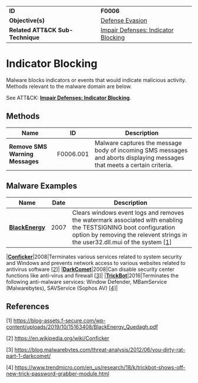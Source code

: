 |||
|---|---|
|**ID**|**F0006**|
|**Objective(s)**|[Defense Evasion](../defense-evasion)|
|**Related ATT&CK Sub-Technique**|[Impair Defenses: Indicator Blocking](https://attack.mitre.org/techniques/T1562/006/)|


Indicator Blocking
==================
Malware blocks indicators or events that would indicate malicious activity. Methods relevant to the malware domain are below. 

See ATT&CK: [**Impair Defenses: Indicator Blocking**](https://attack.mitre.org/techniques/T1562/006/).

Methods
-------
|Name|ID|Description|
|---|---|---|
|**Remove SMS Warning Messages**|F0006.001|Malware captures the message body of incoming SMS messages and aborts displaying messages that meets a certain criteria.|


Malware Examples
----------------
|Name|Date|Description|
|---|---|---|
|[**BlackEnergy**](../defense-evasion/indicator-blocking.md)|2007|Clears windows event logs and removes the watermark associated with enabling the TESTSIGNING boot configuration option by removing the relevent strings in the user32.dll.mui of the system  [[1]](#1)|

|[**Conficker**](../defense-evasion/indicator-blocking.md)|2008|Terminates various services related to system security and Windows and prevents network access to various websites related to antivirus software  [[2]](#2)|
|[**DarkComet**](../defense-evasion/indicator-blocking.md)|2008|Can disable security center functions like anti-virus and firewall [[3]](#3)|
|[**TrickBot**](../defense-evasion/indicator-blocking.md)|2016|Terminates the following anti-malware services: Window Defender, MBamService (Malwarebytes), SAVService (Sophos AV) [[4]](#4)|

References
----------
<a name="1">[1]</a> https://blog-assets.f-secure.com/wp-content/uploads/2019/10/15163408/BlackEnergy_Quedagh.pdf

<a name="2">[2]</a> https://en.wikipedia.org/wiki/Conficker

<a name="3">[3]</a> https://blog.malwarebytes.com/threat-analysis/2012/06/you-dirty-rat-part-1-darkcomet/

<a name="4">[4]</a> https://www.trendmicro.com/en_us/research/18/k/trickbot-shows-off-new-trick-password-grabber-module.html
